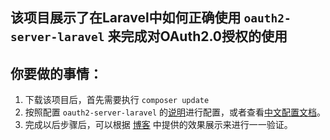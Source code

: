## 该项目展示了在Laravel中如何正确使用 `oauth2-server-laravel` 来完成对OAuth2.0授权的使用

## **你要做的事情：**
1. 下载该项目后，首先需要执行 `composer update`
2. 按照配置 `oauth2-server-laravel` 的[说明](https://github.com/lucadegasperi/oauth2-server-laravel/wiki/Laravel-5-Installation)进行配置，或者查看[中文配置文档](http://blog.csdn.net/hel12he/article/details/46820711)。
3. 完成以后步骤后，可以根据 [博客](http://blog.csdn.net/hel12he/article/details/46820711) 中提供的效果展示来进行一一验证。
